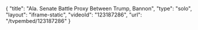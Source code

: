 {
    "title": "Ala. Senate Battle Proxy Between Trump, Bannon",
    "type": "solo",
    "layout": "iframe-static",
    "videoId": "123187286",
    "url": "\/tvpembed\/123187286"
}